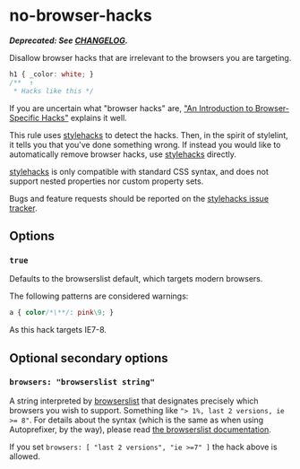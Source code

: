 # no-browser-hacks

***Deprecated: See [CHANGELOG](../../../CHANGELOG.md).***

Disallow browser hacks that are irrelevant to the browsers you are targeting.

```css
h1 { _color: white; }
/**  ↑
 * Hacks like this */
```

If you are uncertain what "browser hacks" are, ["An Introduction to Browser-Specific Hacks"](http://www.sitepoint.com/browser-specific-css-hacks/) explains it well.

This rule uses [stylehacks](https://github.com/ben-eb/stylehacks) to detect the hacks. Then, in the spirit of stylelint, it tells you that you've done something wrong. If instead you would like to automatically remove browser hacks, use [stylehacks](https://github.com/ben-eb/stylehacks) directly.

[stylehacks](https://github.com/ben-eb/stylehacks) is only compatible with standard CSS syntax, and does not support nested properties nor custom property sets.

Bugs and feature requests should be reported on the [stylehacks issue tracker](https://github.com/ben-eb/stylehacks/issues).

## Options

### `true`

Defaults to the browserslist default, which targets modern browsers.

The following patterns are considered warnings:

```css
a { color/*\**/: pink\9; }
```

As this hack targets IE7-8.

## Optional secondary options

### `browsers: "browserslist string"`

A string interpreted by [browserslist](https://github.com/ai/browserslist) that designates precisely which browsers you wish to support. Something like `"> 1%, last 2 versions, ie >= 8"`. For details about the syntax (which is the same as when using Autoprefixer, by the way), please read [the browserslist documentation](https://github.com/ai/browserslist).

If you set `browsers: [ "last 2 versions", "ie >=7" ]` the hack above is allowed.

